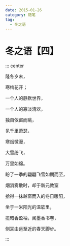 ```yaml
---
date: 2015-01-26
category: 随笔
tag:
  - 冬之语
---
```


# 冬之语【四】

::: center

隆冬岁末，

寒梅花开；

一个人的静默世界，

一个人的寡淡清欢，

独自依窗而眺，

见千里萧瑟，

寒烟微漫，

大雪纷飞，

万里如绵。

盼了一季的翩翩飞雪如期而至，

烟消雾散时，却于新元教室

拾得一抹越窗而入的冬日暖阳，

坐于一米阳光的温软里，

揽暗香盈袖，阅墨香书卷，

侧耳由远至近的春天脚步。

:::
